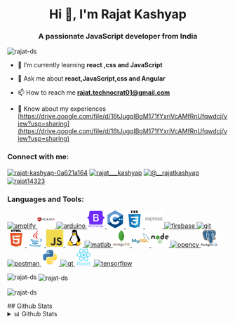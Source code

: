 <h1 align="center">Hi 👋, I'm Rajat Kashyap</h1>
<h3 align="center">A passionate JavaScript developer from India</h3>

<p align="left"> <img src="https://komarev.com/ghpvc/?username=rajat-ds&label=Profile%20views&color=0e75b6&style=flat" alt="rajat-ds" /> </p>

- 🌱 I’m currently learning **react ,css and JavaScript**

- 💬 Ask me about **react,JavaScript,css and Angular**

- 📫 How to reach me **rajat.technocrat01@gmail.com**

- 📄 Know about my experiences [https://drive.google.com/file/d/16tJugqlBgM171fYxriVcAMfRnUfqwdcj/view?usp=sharing](https://drive.google.com/file/d/16tJugqlBgM171fYxriVcAMfRnUfqwdcj/view?usp=sharing)

<h3 align="left">Connect with me:</h3>
<p align="left">
<a href="https://linkedin.com/in/rajat-kashyap-0a621a164" target="blank"><img align="center" src="https://cdn.jsdelivr.net/npm/simple-icons@3.0.1/icons/linkedin.svg" alt="rajat-kashyap-0a621a164" height="30" width="40" /></a>
<a href="https://instagram.com/rajat___kashyap" target="blank"><img align="center" src="https://cdn.jsdelivr.net/npm/simple-icons@3.0.1/icons/instagram.svg" alt="rajat___kashyap" height="30" width="40" /></a>
<a href="https://medium.com/@__rajatkashyap" target="blank"><img align="center" src="https://cdn.jsdelivr.net/npm/simple-icons@3.0.1/icons/medium.svg" alt="@__rajatkashyap" height="30" width="40" /></a>
<a href="https://www.leetcode.com/rajat14323" target="blank"><img align="center" src="https://cdn.jsdelivr.net/npm/simple-icons@3.0.1/icons/leetcode.svg" alt="rajat14323" height="30" width="40" /></a>
</p>

<h3 align="left">Languages and Tools:</h3>
<p align="left"> <a href="https://aws.amazon.com/amplify/" target="_blank"> <img src="https://docs.amplify.aws/assets/logo-dark.svg" alt="amplify" width="40" height="40"/> </a> <a href="https://angular.io" target="_blank"> <img src="https://raw.githubusercontent.com/devicons/devicon/master/icons/angularjs/angularjs-original-wordmark.svg" alt="angularjs" width="40" height="40"/> </a> <a href="https://www.arduino.cc/" target="_blank"> <img src="https://cdn.worldvectorlogo.com/logos/arduino-1.svg" alt="arduino" width="40" height="40"/> </a> <a href="https://getbootstrap.com" target="_blank"> <img src="https://raw.githubusercontent.com/devicons/devicon/master/icons/bootstrap/bootstrap-plain-wordmark.svg" alt="bootstrap" width="40" height="40"/> </a> <a href="https://www.w3schools.com/cpp/" target="_blank"> <img src="https://raw.githubusercontent.com/devicons/devicon/master/icons/cplusplus/cplusplus-original.svg" alt="cplusplus" width="40" height="40"/> </a> <a href="https://www.w3schools.com/css/" target="_blank"> <img src="https://raw.githubusercontent.com/devicons/devicon/master/icons/css3/css3-original-wordmark.svg" alt="css3" width="40" height="40"/> </a> <a href="https://expressjs.com" target="_blank"> <img src="https://raw.githubusercontent.com/devicons/devicon/master/icons/express/express-original-wordmark.svg" alt="express" width="40" height="40"/> </a> <a href="https://firebase.google.com/" target="_blank"> <img src="https://www.vectorlogo.zone/logos/firebase/firebase-icon.svg" alt="firebase" width="40" height="40"/> </a> <a href="https://git-scm.com/" target="_blank"> <img src="https://www.vectorlogo.zone/logos/git-scm/git-scm-icon.svg" alt="git" width="40" height="40"/> </a> <a href="https://www.w3.org/html/" target="_blank"> <img src="https://raw.githubusercontent.com/devicons/devicon/master/icons/html5/html5-original-wordmark.svg" alt="html5" width="40" height="40"/> </a> <a href="https://www.java.com" target="_blank"> <img src="https://raw.githubusercontent.com/devicons/devicon/master/icons/java/java-original.svg" alt="java" width="40" height="40"/> </a> <a href="https://developer.mozilla.org/en-US/docs/Web/JavaScript" target="_blank"> <img src="https://raw.githubusercontent.com/devicons/devicon/master/icons/javascript/javascript-original.svg" alt="javascript" width="40" height="40"/> </a> <a href="https://www.linux.org/" target="_blank"> <img src="https://raw.githubusercontent.com/devicons/devicon/master/icons/linux/linux-original.svg" alt="linux" width="40" height="40"/> </a> <a href="https://www.mathworks.com/" target="_blank"> <img src="https://raw.githubusercontent.com/simple-icons/simple-icons/master/icons/mathworks.svg" alt="matlab" width="40" height="40"/> </a> <a href="https://www.mongodb.com/" target="_blank"> <img src="https://raw.githubusercontent.com/devicons/devicon/master/icons/mongodb/mongodb-original-wordmark.svg" alt="mongodb" width="40" height="40"/> </a> <a href="https://www.mysql.com/" target="_blank"> <img src="https://raw.githubusercontent.com/devicons/devicon/master/icons/mysql/mysql-original-wordmark.svg" alt="mysql" width="40" height="40"/> </a> <a href="https://nodejs.org" target="_blank"> <img src="https://raw.githubusercontent.com/devicons/devicon/master/icons/nodejs/nodejs-original-wordmark.svg" alt="nodejs" width="40" height="40"/> </a> <a href="https://opencv.org/" target="_blank"> <img src="https://www.vectorlogo.zone/logos/opencv/opencv-icon.svg" alt="opencv" width="40" height="40"/> </a> <a href="https://www.postgresql.org" target="_blank"> <img src="https://raw.githubusercontent.com/devicons/devicon/master/icons/postgresql/postgresql-original-wordmark.svg" alt="postgresql" width="40" height="40"/> </a> <a href="https://postman.com" target="_blank"> <img src="https://www.vectorlogo.zone/logos/getpostman/getpostman-icon.svg" alt="postman" width="40" height="40"/> </a> <a href="https://www.python.org" target="_blank"> <img src="https://raw.githubusercontent.com/devicons/devicon/master/icons/python/python-original.svg" alt="python" width="40" height="40"/> </a> <a href="https://www.qt.io/" target="_blank"> <img src="https://upload.wikimedia.org/wikipedia/commons/0/0b/Qt_logo_2016.svg" alt="qt" width="40" height="40"/> </a> <a href="https://reactjs.org/" target="_blank"> <img src="https://raw.githubusercontent.com/devicons/devicon/master/icons/react/react-original-wordmark.svg" alt="react" width="40" height="40"/> </a> <a href="https://www.tensorflow.org" target="_blank"> <img src="https://www.vectorlogo.zone/logos/tensorflow/tensorflow-icon.svg" alt="tensorflow" width="40" height="40"/> </a> </p>

<p><img align="left" src="https://github-readme-stats.vercel.app/api/top-langs?username=rajat-ds&show_icons=true&locale=en&layout=compact" alt="rajat-ds" /></p>

<p>&nbsp;<img align="center" src="https://github-readme-stats.vercel.app/api?username=rajat-ds&show_icons=true&locale=en" alt="rajat-ds" /></p>

<p><img align="center" src="https://github-readme-streak-stats.herokuapp.com/?user=rajat-ds&" alt="rajat-ds" /></p>
## Github Stats
<details>
<summary>📊 Github Stats</summary>
<p align="center"> <img src="https://github-readme-stats.vercel.app/api?username=rajat-ds&show_icons=true&theme=vision-friendly-dark" alt="PowerCoder | Stats" />
 
<p align="center"><img src="https://github-readme-stats.vercel.app/api/top-langs/?username=rajat-ds&layout=compact&theme=vision-friendly-dark" width="350" height="250" >
</div>

<div align="center">

[![GitHub Streak](https://github-readme-streak-stats.herokuapp.com/?user=rajat-ds&theme=vision-friendly-dark)](https://github.com/rajat-ds)

</div>

<div align="center">

[![GitHub Streak](https://github-profile-trophy.vercel.app/?username=rajat-ds&margin-w=15&theme=vision-friendly-dark&column=3)](https://github.com/rajat-ds)

</div>
</details>
